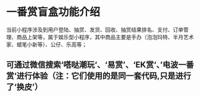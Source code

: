 # 一番赏盲盒功能介绍

当前小程序涉及到用户登陆、抽赏、发货、回收、抽赏结果排名、支付、订单管理、商品上架等，属于娱乐型小程序，其中商品主要是手办（泡泡玛特、半月艺术家、蜡笔小新等）、公仔、乐高等；

## 可通过微信搜索‘嗒哒潮玩‘、‘易赏’、‘EK赏‘、’电波一番赏‘进行体验（注：它们使用的是同一套代码,只是进行了‘换皮’）



